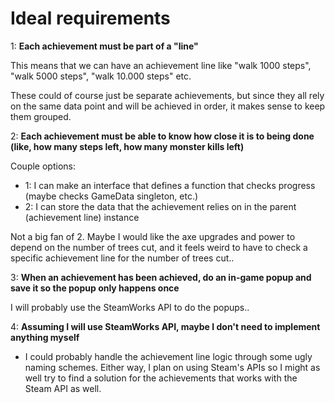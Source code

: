 # Ideal requirements
    
1: **Each achievement must be part of a "line"**

This means that we can have an achievement line like "walk 1000 steps", "walk 5000 steps", "walk 10.000 steps" etc.

These could of course just be separate achievements, but since they all rely on the same data point and will be achieved in order, it makes sense to keep them grouped.

2: **Each achievement must be able to know how close it is to being done (like, how many steps left, how many monster kills left)**

Couple options:

- 1: I can make an interface that defines a function that checks progress (maybe checks GameData singleton, etc.)
- 2: I can store the data that the achievement relies on in the parent (achievement line) instance

Not a big fan of 2. Maybe I would like the axe upgrades and power to depend on the number of trees cut, and it feels weird to have to check a specific achievement line for the number of trees cut..

3: **When an achievement has been achieved, do an in-game popup and save it so the popup only happens once**

I will probably use the SteamWorks API to do the popups..

4: **Assuming I will use SteamWorks API, maybe I don't need to implement anything myself**

- I could probably handle the achievement line logic through some ugly naming schemes. Either way, I plan on using Steam's APIs
so I might as well try to find a solution for the achievements that works with the Steam API as well.